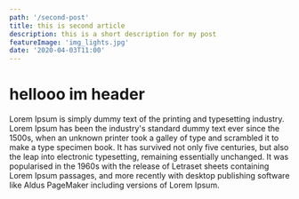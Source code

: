 ```yaml
---
path: '/second-post'
title: this is second article
description: this is a short description for my post
featureImage: 'img_lights.jpg'
date: '2020-04-03T11:00'
---
```



<h1>hellooo im header </h1>
<p>Lorem Ipsum is simply dummy text of the printing and typesetting industry. Lorem Ipsum has been the industry's standard dummy text ever since the 1500s, when an unknown printer took a galley of type and scrambled it to make a type specimen book. It has survived not only five centuries, but also the leap into electronic typesetting, remaining essentially unchanged. It was popularised in the 1960s with the release of Letraset sheets containing Lorem Ipsum passages, and more recently with desktop publishing software like Aldus PageMaker including versions of Lorem Ipsum.</p>
